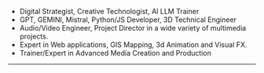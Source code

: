 - Digital Strategist, Creative Technologist, AI LLM Trainer
- GPT, GEMINI, Mistral, Python/JS Developer, 3D Technical Engineer
- Audio/Video Engineer, Project Director in a wide variety of multimedia projects.
- Expert in Web applications, GIS Mapping, 3d Animation and Visual FX.
- Trainer/Expert in Advanced Media Creation and Production
<!--------------------------------------------------------------------------------------

I produce multimedia contents from 1991 for many companies or organisations, publishing, illustrations and visual/audio production. I'm passionated about art in general and all my research, professional and personal are images/sounds oriented. I'm always interested in computer related educational projects.

- Open-source softwares: Linux ubuntu multimedia
- Graphic design:, architecture, design, art
- Web development: Html/css and Javascript/Jquery mobile/Map
- C++, Python and JSON Coding for Media production softwares
- Music/video production and analog studio recordings
- 3d animation: modeling, texturing, storyboarding, 
- XML, PHP, MySQL/PostgreSQL, Flash Actionscript
- CSS Web Design: Templates, themes and custom widgets
- Javascript libraries: JQuery, Leaflet, Bootstrap,and more...
- CMS Joomla, OsClass, Wordpress, and other scripts...


**KoreTeknology/KoreTeknology** is a ✨ _special_ ✨ repository because its `README.md` (this file) appears on your GitHub profile.

Here are some ideas to get you started:

- 🔭 I’m currently working on ...
- 🌱 I’m currently learning ...
- 👯 I’m looking to collaborate on ...
- 🤔 I’m looking for help with ...
- 💬 Ask me about ...
- 📫 How to reach me: ...
- 😄 Pronouns: ...
- ⚡ Fun fact: ...
-->

<!--
![html5](https://img.shields.io/badge/-HTML5-E34F26?style=flat-round&logo=html5&logoColor=white)
![css3](https://img.shields.io/badge/-CSS3-1572B6?style=flat-round&logo=css3)
![JavaScript](https://img.shields.io/badge/-JavaScript-orange?style=flat-round&logo=javascript)
![Bootstrap](https://img.shields.io/badge/-Bootstrap-563D7C?style=flat-round&logo=bootstrap)
![php](https://img.shields.io/badge/-PHP-563D7C?style=flat-round&logo=php)
![c++](https://img.shields.io/badge/-C%2B%2B-green?style=flat-round&logo=C%2B%2B)
![Python](https://img.shields.io/badge/-PYTHON-lightblue?style=flat-round&logo=PYTHON)-->
<!--
![MongoDB](https://img.shields.io/badge/-MongoDB-black?style=flat-round&logo=mongodb)
![MySQL](https://img.shields.io/badge/-MySQL-black?style=flat-round&logo=mysql)
-->

---
<!--
![modelling](https://img.shields.io/badge/3D-Modelling-orange)
![texturing](https://img.shields.io/badge/3D-Texturing-red)

![audioprocessing](https://img.shields.io/badge/Audio-Processing-lightgrey) ![audiomastering](https://img.shields.io/badge/Audio-Mastering-lightgrey) ![audioprocessing](https://img.shields.io/badge/Audio-Toolset-lightgrey) ![audiomastering](https://img.shields.io/badge/Audio-Plugins-lightgrey) ![audiomastering](https://img.shields.io/badge/Audio-DAW-lightgrey) ![audiomastering](https://img.shields.io/badge/Audio-VST-lightgrey)

-->
